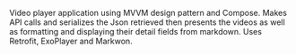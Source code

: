 Video player application using MVVM design pattern and Compose. Makes API calls and serializes the Json retrieved then presents the videos as well as formatting and displaying their detail fields from markdown. Uses Retrofit, ExoPlayer and Markwon. 
